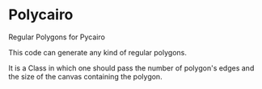 # Polycairo
Regular Polygons for Pycairo

This code can generate any kind of regular polygons. 

It is a Class in which one should pass the number of polygon's edges and the size of the canvas containing the polygon.
